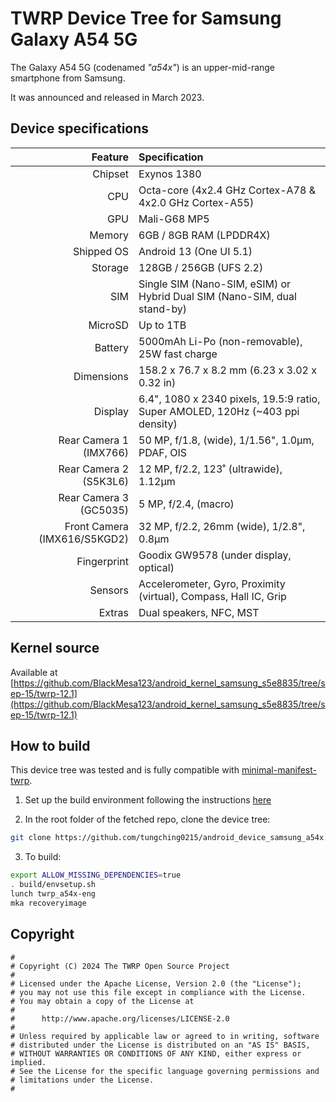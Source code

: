 # TWRP Device Tree for Samsung Galaxy A54 5G

The Galaxy A54 5G (codenamed _"a54x"_) is an upper-mid-range smartphone from Samsung.

It was announced and released in March 2023.

## Device specifications

| Feature                      | Specification                                                                  |
| ---------------------------: | :----------------------------------------------------------------------------- |
| Chipset                      | Exynos 1380                                                                    |
| CPU                          | Octa-core (4x2.4 GHz Cortex-A78 & 4x2.0 GHz Cortex-A55)                        |
| GPU                          | Mali-G68 MP5                                                                   |
| Memory                       | 6GB / 8GB RAM (LPDDR4X)                                                        |
| Shipped OS                   | Android 13 (One UI 5.1)                                                        |
| Storage                      | 128GB / 256GB (UFS 2.2)                                                        |
| SIM                          | Single SIM (Nano-SIM, eSIM) or Hybrid Dual SIM (Nano-SIM, dual stand-by)       |
| MicroSD                      | Up to 1TB                                                                      |
| Battery                      | 5000mAh Li-Po (non-removable), 25W fast charge                                 |
| Dimensions                   | 158.2 x 76.7 x 8.2 mm (6.23 x 3.02 x 0.32 in)                                  |
| Display                      | 6.4", 1080 x 2340 pixels, 19.5:9 ratio, Super AMOLED, 120Hz (~403 ppi density) |
| Rear Camera 1 (IMX766)       | 50 MP, f/1.8, (wide), 1/1.56", 1.0µm, PDAF, OIS                                |
| Rear Camera 2 (S5K3L6)       | 12 MP, f/2.2, 123˚ (ultrawide), 1.12µm                                         |
| Rear Camera 3 (GC5035)       | 5 MP, f/2.4, (macro)                                                           |
| Front Camera (IMX616/S5KGD2) | 32 MP, f/2.2, 26mm (wide), 1/2.8", 0.8µm                                       |
| Fingerprint                  | Goodix GW9578 (under display, optical)                                         |
| Sensors                      | Accelerometer, Gyro, Proximity (virtual), Compass, Hall IC, Grip               |
| Extras                       | Dual speakers, NFC, MST                                                        |

## Kernel source 

Available at [https://github.com/BlackMesa123/android_kernel_samsung_s5e8835/tree/sep-15/twrp-12.1](https://github.com/BlackMesa123/android_kernel_samsung_s5e8835/tree/sep-15/twrp-12.1)

## How to build

This device tree was tested and is fully compatible with [minimal-manifest-twrp](https://github.com/minimal-manifest-twrp/platform_manifest_twrp_aosp).

1. Set up the build environment following the instructions [here](https://github.com/minimal-manifest-twrp/platform_manifest_twrp_aosp/blob/twrp-12.1/README.md#getting-started)

2. In the root folder of the fetched repo, clone the device tree:

```bash
git clone https://github.com/tungching0215/android_device_samsung_a54x.git -b main device/samsung/a54x
```

3. To build:

```bash
export ALLOW_MISSING_DEPENDENCIES=true
. build/envsetup.sh
lunch twrp_a54x-eng
mka recoveryimage
```

## Copyright

```
#
# Copyright (C) 2024 The TWRP Open Source Project
#
# Licensed under the Apache License, Version 2.0 (the "License");
# you may not use this file except in compliance with the License.
# You may obtain a copy of the License at
#
#      http://www.apache.org/licenses/LICENSE-2.0
#
# Unless required by applicable law or agreed to in writing, software
# distributed under the License is distributed on an "AS IS" BASIS,
# WITHOUT WARRANTIES OR CONDITIONS OF ANY KIND, either express or implied.
# See the License for the specific language governing permissions and
# limitations under the License.
#
```
